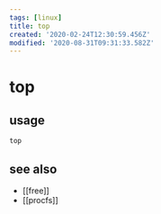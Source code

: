 ```yaml
---
tags: [linux]
title: top
created: '2020-02-24T12:30:59.456Z'
modified: '2020-08-31T09:31:33.582Z'
---
```


# top

## usage
```sh
top
```

## see also
- [[free]]
- [[procfs]]
